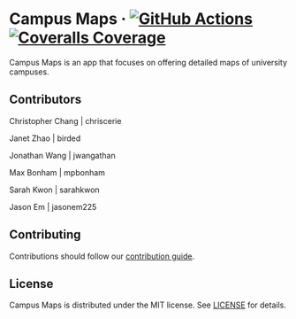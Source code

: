 # Campus Maps &middot; [![GitHub Actions](https://github.com/ucsb-cs148-f21/project-t06-campusmaps/workflows/ci/badge.svg)](https://github.com/ucsb-cs148-f21/project-t06-campusmaps/actions) [![Coveralls Coverage](https://coveralls.io/repos/github/ucsb-cs148-f21/project-t06-campusmaps/badge.svg?branch=main)](https://coveralls.io/github/ucsb-cs148-f21/project-t06-campusmaps)

Campus Maps is an app that focuses on offering detailed maps of university campuses.

## Contributors

Christopher Chang | chriscerie

Janet Zhao | birded

Jonathan Wang | jwangathan

Max Bonham | mpbonham

Sarah Kwon | sarahkwon

Jason Em | jasonem225

## Contributing

Contributions should follow our [contribution guide](./CONTRIBUTING.md).

## License

Campus Maps is distributed under the MIT license. See [LICENSE](./LICENSE) for details.